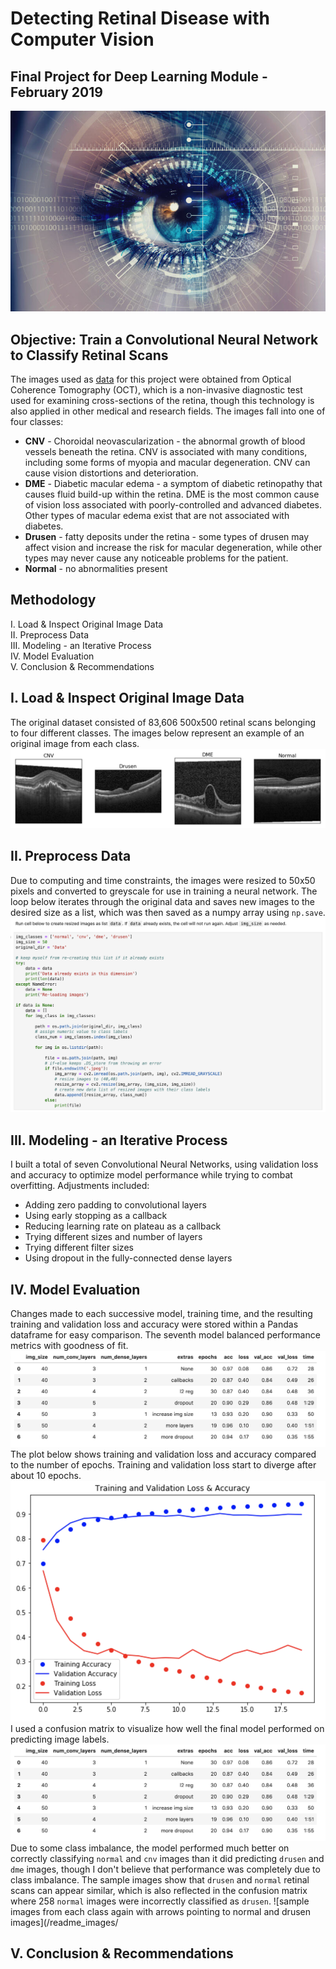 # Detecting Retinal Disease with Computer Vision
## Final Project for Deep Learning Module - February 2019
![stylized photo of a human eye](/readme_images/cooleye.png)

## Objective: Train a Convolutional Neural Network to Classify Retinal Scans
The images used as [data](https://www.kaggle.com/paultimothymooney/kermany2018) for this project were obtained from Optical Coherence Tomography (OCT), which is a non-invasive diagnostic test used for examining cross-sections of the retina, though this technology is also applied in other medical and research fields. The images fall into one of four classes:
* **CNV** - Choroidal neovascularization - the abnormal growth of blood vessels beneath the retina. CNV is associated with many conditions, including some forms of myopia and macular degeneration. CNV can cause vision distortions and deterioration.
* **DME** - Diabetic macular edema - a symptom of diabetic retinopathy that causes fluid build-up within the retina. DME is the most common cause of vision loss associated with poorly-controlled and advanced diabetes. Other types of macular edema exist that are not associated with diabetes.
* **Drusen** - fatty deposits under the retina - some types of drusen may affect vision and increase the risk for macular degeneration, while other types may never cause any noticeable problems for the patient.
* **Normal** - no abnormalities present

## Methodology
I. Load & Inspect Original Image Data </br>
II. Preprocess Data </br>
III. Modeling - an Iterative Process </br>
IV. Model Evaluation </br>
V. Conclusion & Recommendations </br>

## I. Load & Inspect Original Image Data
The original dataset consisted of 83,606 500x500 retinal scans belonging to four different classes. The images below represent an example of an original image from each class.
![four retinal scan images representing the different classes of data](/readme_images/fourclasses.png)

## II. Preprocess Data
Due to computing and time constraints, the images were resized to 50x50 pixels and converted to greyscale for use in training a neural network. The loop below iterates through the original data and saves new images to the desired size as a list, which was then saved as a numpy array using `np.save`.
![jupyter lab cell showing code to resize images](/readme_images/resize_images.png) 

## III. Modeling - an Iterative Process
I built a total of seven Convolutional Neural Networks, using validation loss and accuracy to optimize model performance while trying to combat overfitting. Adjustments included: 
* Adding zero padding to convolutional layers
* Using early stopping as a callback 
* Reducing learning rate on plateau as a callback
* Trying different sizes and number of layers
* Trying different filter sizes
* Using dropout in the fully-connected dense layers
## IV. Model Evaluation
Changes made to each successive model, training time, and the resulting training and validation loss and accuracy were stored within a Pandas dataframe for easy comparison. The seventh model balanced performance metrics with goodness of fit. 
![dataframe showing comparison of the seven models](/readme_images/compare_all_models.png)
The plot below shows training and validation loss and accuracy compared to the number of epochs. Training and validation loss start to diverge after about 10 epochs. 
![plot showing loss and accuracy vs. number of epochs](/readme_images/train_val_loss_acc.png)
I used a confusion matrix to visualize how well the final model performed on predicting image labels. 
![confusion matrix for final model's performance](/readme_images/compare_all_models.png)
Due to some class imbalance, the model performed much better on correctly classifying `normal` and `cnv` images than it did predicting `drusen` and `dme` images, though I don't believe that performance was completely due to class imbalance. The sample images show that `drusen` and `normal` retinal scans can appear similar, which is also reflected in the confusion matrix where 258 `normal` images were incorrectly classified as `drusen`. 
![sample images from each class again with arrows pointing to normal and drusen images](/readme_images/
## V. Conclusion & Recommendations

